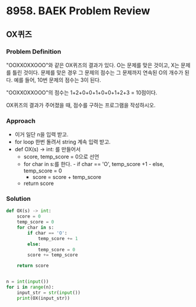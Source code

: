 # 8958. BAEK Problem Review

## OX퀴즈

### Problem Definition
"OOXXOXXOOO"와 같은 OX퀴즈의 결과가 있다. O는 문제를 맞은 것이고, X는 문제를 틀린 것이다. 문제를 맞은 경우 그 문제의 점수는 그 문제까지 연속된 O의 개수가 된다. 예를 들어, 10번 문제의 점수는 3이 된다.

"OOXXOXXOOO"의 점수는 1+2+0+0+1+0+0+1+2+3 = 10점이다.

OX퀴즈의 결과가 주어졌을 때, 점수를 구하는 프로그램을 작성하시오.

### Approach
- 이거 일단 n을 입력 받고.
- for loop 한번 돌려서 string 계속 입력 받고.
- def OX(s) -> int: 를 만들어서
    - score, temp_score = 0으로 선언
    - for char in s:를 한다.
            - if char == 'O', temp_score +1
            - else, temp_score = 0
        - score = score + temp_score
    - return score

### Solution

```python
def OX(s) -> int:
    score = 0
    temp_score = 0
    for char in s:
        if char == 'O':
            temp_score += 1
        else:
            temp_score = 0
        score += temp_score

    return score


n = int(input())
for i in range(n):
    input_str = str(input())
    print(OX(input_str))

